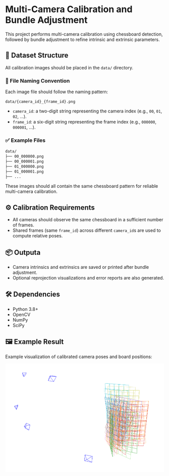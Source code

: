 # Multi-Camera Calibration and Bundle Adjustment

This project performs multi-camera calibration using chessboard detection, followed by bundle adjustment to refine intrinsic and extrinsic parameters.

## 📁 Dataset Structure

All calibration images should be placed in the `data/` directory.

### 📌 File Naming Convention

Each image file should follow the naming pattern:

```
data/{camera_id}_{frame_id}.png
```

- `camera_id`: a two-digit string representing the camera index (e.g., `00`, `01`, `02`, ...).
- `frame_id`: a six-digit string representing the frame index (e.g., `000000`, `000001`, ...).

### ✅ Example Files

```
data/
├── 00_000000.png
├── 00_000001.png
├── 01_000000.png
├── 01_000001.png
├── ...
```

These images should all contain the same chessboard pattern for reliable multi-camera calibration.

## ⚙️ Calibration Requirements

- All cameras should observe the same chessboard in a sufficient number of frames.
- Shared frames (same `frame_id`) across different `camera_id`s are used to compute relative poses.

## 📦 Outputa

- Camera intrinsics and extrinsics are saved or printed after bundle adjustment.
- Optional reprojection visualizations and error reports are also generated.

## 🛠️ Dependencies

- Python 3.8+
- OpenCV
- NumPy
- SciPy

## 🖼️ Example Result

Example visualization of calibrated camera poses and board positions:

![Result](fig/result.png)

